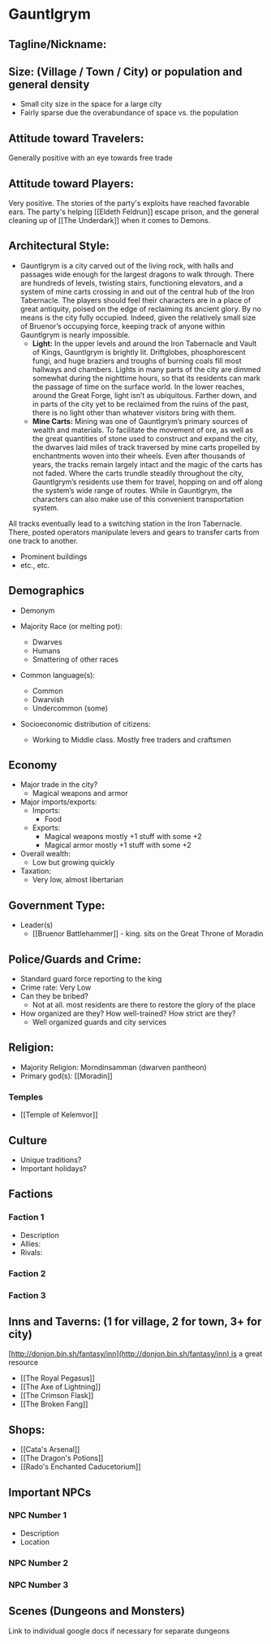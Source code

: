 # Gauntlgrym

## Tagline/Nickname:

## Size: (Village / Town / City) or population and general density
- Small city size in the space for a large city
- Fairly sparse due the overabundance of space vs. the population

## Attitude toward Travelers:
Generally positive with an eye towards free trade

## Attitude toward Players:
Very positive. The stories of the party's exploits have reached favorable ears. The party's helping [[Eldeth Feldrun]] escape prison, and the general cleaning up of [[The Underdark]] when it comes to Demons.

## Architectural Style:

- Gauntlgrym is a city carved out of the living rock, with halls and passages wide enough for the largest dragons to walk through. There are hundreds of levels, twisting stairs, functioning elevators, and a system of mine carts crossing in and out of the central hub of the Iron Tabernacle. The players should feel their characters are in a place of great antiquity, poised on the edge of reclaiming its ancient glory. By no means is the city fully occupied. Indeed, given the relatively small size of Bruenor’s occupying force, keeping track of anyone within Gauntlgrym is nearly impossible.
    - **Light:** In the upper levels and around the Iron Tabernacle and Vault of Kings, Gauntlgrym is brightly lit. Driftglobes, phosphorescent fungi, and huge braziers and troughs of burning coals fill most hallways and chambers. Lights in many parts of the city are dimmed somewhat during the nighttime hours, so that its residents can mark the passage of time on the surface world. In the lower reaches, around the Great Forge, light isn’t as ubiquitous. Farther down, and in parts of the city yet to be reclaimed from the ruins of the past, there is no light other than whatever visitors bring with them.
    - **Mine Carts:** Mining was one of Gauntlgrym’s primary sources of wealth and materials. To facilitate the movement of ore, as well as the great quantities of stone used to construct and expand the city, the dwarves laid miles of track traversed by mine carts propelled by enchantments woven into their wheels. Even after thousands of years, the tracks remain largely intact and the magic of the carts has not faded. Where the carts trundle steadily throughout the city, Gauntlgrym’s residents use them for travel, hopping on and off along the system’s wide range of routes. While in Gauntlgrym, the characters can also make use of this convenient transportation system.

All tracks eventually lead to a switching station in the Iron Tabernacle. There, posted operators manipulate levers and gears to transfer carts from one track to another.
- Prominent buildings
- etc., etc.

## Demographics

- Demonym

- Majority Race (or melting pot):
    - Dwarves
    - Humans
    - Smattering of other races
- Common language(s):
    - Common
    - Dwarvish
    - Undercommon (some)
- Socioeconomic distribution of citizens:
    - Working to Middle class. Mostly free traders and craftsmen

## Economy

- Major trade in the city?
    - Magical weapons and armor
- Major imports/exports:
    - Imports:
        - Food
    - Exports:
        - Magical weapons mostly +1 stuff with some +2
        - Magical armor mostly +1 stuff with some +2
- Overall wealth:
    - Low but growing quickly
- Taxation:
    - Very low, almost libertarian

## Government Type:

- Leader(s)
    - [[Bruenor Battlehammer]] - king. sits on the Great Throne of Moradin


## Police/Guards and Crime:
- Standard guard force reporting to the king
- Crime rate: Very Low
- Can they be bribed?
    - Not at all. most residents are there to restore the glory of the place
- How organized are they? How well-trained? How strict are they?
    - Well organized guards and city services

## Religion:

- Majority Religion: Morndinsamman (dwarven pantheon)
- Primary god(s): [[Moradin]]
### Temples
- [[Temple of Kelemvor]]

## Culture

- Unique traditions?
- Important holidays?

## Factions

### Faction 1

- Description
- Allies:
- Rivals:

### Faction 2

### Faction 3

## Inns and Taverns: (1 for village, 2 for town, 3+ for city)

[http://donjon.bin.sh/fantasy/inn](http://donjon.bin.sh/fantasy/inn) is a great resource

- [[The Royal Pegasus]]
- [[The Axe of Lightning]]
- [[The Crimson Flask]]
- [[The Broken Fang]]

## Shops:

- [[Cata's Arsenal]]
- [[The Dragon's Potions]]
- [[Rado's Enchanted Caducetorium]]


## Important NPCs

### NPC Number 1

- Description
- Location

### NPC Number 2

### NPC Number 3


## Scenes (Dungeons and Monsters)

Link to individual google docs if necessary for separate dungeons